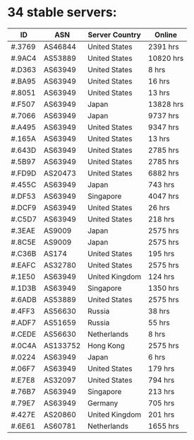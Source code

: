 # 34 stable servers:

| ID | ASN | Server Country | Online |
| ------ | ------ | ------ | ------ |
| #.3769 | AS46844 | United States | 2391 hrs |
| #.9AC4 | AS53889 | United States | 10820 hrs |
| #.D363 | AS63949 | United States | 8 hrs |
| #.BA95 | AS63949 | United States | 16 hrs |
| #.8051 | AS63949 | United States | 13 hrs |
| #.F507 | AS63949 | Japan | 13828 hrs |
| #.7066 | AS63949 | Japan | 9737 hrs |
| #.A495 | AS63949 | United States | 9347 hrs |
| #.165A | AS63949 | United States | 13 hrs |
| #.643D | AS63949 | United States | 2785 hrs |
| #.5B97 | AS63949 | United States | 2785 hrs |
| #.FD9D | AS20473 | United States | 6882 hrs |
| #.455C | AS63949 | Japan | 743 hrs |
| #.DF53 | AS63949 | Singapore | 4047 hrs |
| #.DCF9 | AS63949 | United States | 26 hrs |
| #.C5D7 | AS63949 | United States | 218 hrs |
| #.3EAE | AS9009 | Japan | 2575 hrs |
| #.8C5E | AS9009 | Japan | 2575 hrs |
| #.C36B | AS174 | United States | 195 hrs |
| #.EAFC | AS32780 | United States | 2575 hrs |
| #.1E50 | AS63949 | United Kingdom | 124 hrs |
| #.1D3B | AS63949 | Singapore | 1350 hrs |
| #.6ADB | AS53889 | United States | 2575 hrs |
| #.4FF3 | AS56630 | Russia | 38 hrs |
| #.ADF7 | AS51659 | Russia | 55 hrs |
| #.CEDE | AS56630 | Netherlands | 8 hrs |
| #.0C4A | AS133752 | Hong Kong | 2575 hrs |
| #.0224 | AS63949 | Japan | 6 hrs |
| #.06F7 | AS63949 | United States | 179 hrs |
| #.E7E8 | AS32097 | United States | 794 hrs |
| #.76B7 | AS63949 | Singapore | 213 hrs |
| #.79E7 | AS63949 | Germany | 705 hrs |
| #.427E | AS20860 | United Kingdom | 201 hrs |
| #.6E61 | AS60781 | Netherlands | 1655 hrs |

